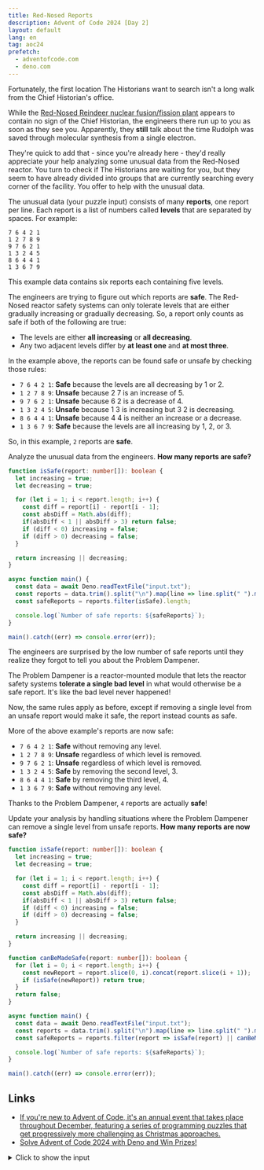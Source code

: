 ```yaml
---
title: Red-Nosed Reports
description: Advent of Code 2024 [Day 2]
layout: default
lang: en
tag: aoc24
prefetch:
  - adventofcode.com
  - deno.com
---
```


Fortunately, the first location The Historians want to search isn't a long walk from the Chief Historian's office.

While the [Red-Nosed Reindeer nuclear fusion/fission plant](https://adventofcode.com/2015/day/19) appears to contain no sign of the Chief Historian, the engineers there run up to you as soon as they see you. Apparently, they **still** talk about the time Rudolph was saved through molecular synthesis from a single electron.

They're quick to add that - since you're already here - they'd really appreciate your help analyzing some unusual data from the Red-Nosed reactor. You turn to check if The Historians are waiting for you, but they seem to have already divided into groups that are currently searching every corner of the facility. You offer to help with the unusual data.

The unusual data (your puzzle input) consists of many **reports**, one report per line. Each report is a list of numbers called **levels** that are separated by spaces. For example:

```
7 6 4 2 1
1 2 7 8 9
9 7 6 2 1
1 3 2 4 5
8 6 4 4 1
1 3 6 7 9
```

This example data contains six reports each containing five levels.

The engineers are trying to figure out which reports are **safe**. The Red-Nosed reactor safety systems can only tolerate levels that are either gradually increasing or gradually decreasing. So, a report only counts as safe if both of the following are true:

- The levels are either **all increasing** or **all decreasing**.
- Any two adjacent levels differ by **at least one** and **at most three**.

In the example above, the reports can be found safe or unsafe by checking those rules:

- `7 6 4 2 1`: **Safe** because the levels are all decreasing by 1 or 2.
- `1 2 7 8 9`: **Unsafe** because 2 7 is an increase of 5.
- `9 7 6 2 1`: **Unsafe** because 6 2 is a decrease of 4.
- `1 3 2 4 5`: **Unsafe** because 1 3 is increasing but 3 2 is decreasing.
- `8 6 4 4 1`: **Unsafe** because 4 4 is neither an increase or a decrease.
- `1 3 6 7 9`: **Safe** because the levels are all increasing by 1, 2, or 3.

So, in this example, `2` reports are **safe**.

Analyze the unusual data from the engineers. **How many reports are safe?**

```ts
function isSafe(report: number[]): boolean {
  let increasing = true;
  let decreasing = true;

  for (let i = 1; i < report.length; i++) {
    const diff = report[i] - report[i - 1];
    const absDiff = Math.abs(diff);
    if(absDiff < 1 || absDiff > 3) return false;
    if (diff < 0) increasing = false;
    if (diff > 0) decreasing = false;
  }

  return increasing || decreasing;
}

async function main() {
  const data = await Deno.readTextFile("input.txt");
  const reports = data.trim().split("\n").map(line => line.split(" ").map(Number));
  const safeReports = reports.filter(isSafe).length;

  console.log(`Number of safe reports: ${safeReports}`);
}

main().catch((err) => console.error(err));
```

The engineers are surprised by the low number of safe reports until they realize they forgot to tell you about the Problem Dampener.

The Problem Dampener is a reactor-mounted module that lets the reactor safety systems **tolerate a single bad level** in what would otherwise be a safe report. It's like the bad level never happened!

Now, the same rules apply as before, except if removing a single level from an unsafe report would make it safe, the report instead counts as safe.

More of the above example's reports are now safe:

- `7 6 4 2 1`: **Safe** without removing any level.
- `1 2 7 8 9`: **Unsafe** regardless of which level is removed.
- `9 7 6 2 1`: **Unsafe** regardless of which level is removed.
- `1 3 2 4 5`: **Safe** by removing the second level, 3.
- `8 6 4 4 1`: **Safe** by removing the third level, 4.
- `1 3 6 7 9`: **Safe** without removing any level.

Thanks to the Problem Dampener, `4` reports are actually **safe**!

Update your analysis by handling situations where the Problem Dampener can remove a single level from unsafe reports. **How many reports are now safe?**

```ts
function isSafe(report: number[]): boolean {
  let increasing = true;
  let decreasing = true;

  for (let i = 1; i < report.length; i++) {
    const diff = report[i] - report[i - 1];
    const absDiff = Math.abs(diff);
    if(absDiff < 1 || absDiff > 3) return false;
    if (diff < 0) increasing = false;
    if (diff > 0) decreasing = false;
  }

  return increasing || decreasing;
}

function canBeMadeSafe(report: number[]): boolean {
  for (let i = 0; i < report.length; i++) {
    const newReport = report.slice(0, i).concat(report.slice(i + 1));
    if (isSafe(newReport)) return true;
  }
  return false;
}

async function main() {
  const data = await Deno.readTextFile("input.txt");
  const reports = data.trim().split("\n").map(line => line.split(" ").map(Number));
  const safeReports = reports.filter(report => isSafe(report) || canBeMadeSafe(report)).length;

  console.log(`Number of safe reports: ${safeReports}`);
}

main().catch((err) => console.error(err));
```

## Links

- [If you're new to Advent of Code, it's an annual event that takes place throughout December, featuring a series of programming puzzles that get progressively more challenging as Christmas approaches.](https://adventofcode.com/2024/day/2)
- [Solve Advent of Code 2024 with Deno and Win Prizes!](https://deno.com/blog/advent-of-code-2024)

<details>
	<summary>Click to show the input</summary>
	<pre>
35 37 38 41 43 41
64 66 69 71 72 72
45 47 50 51 52 53 55 59
16 18 19 20 23 29
36 39 41 43 44 41 44
42 45 46 44 42
82 85 86 87 88 86 86
42 45 46 45 47 51
57 60 62 65 63 65 70
88 90 90 93 95 97
54 56 58 59 60 60 62 61
64 66 68 68 70 73 73
5 8 11 11 15
82 84 84 87 89 91 97
62 65 69 71 73
46 48 50 51 55 58 59 57
10 11 15 18 18
26 28 31 34 38 41 45
40 41 42 45 47 51 53 60
19 22 25 30 32
77 78 84 85 88 85
25 27 32 33 34 37 37
77 79 84 87 89 91 92 96
10 12 18 19 25
52 51 54 57 59 62 64
65 62 65 66 63
71 69 71 72 73 75 76 76
70 69 71 72 73 75 79
9 7 10 11 12 17
18 15 18 19 17 20
24 22 23 26 29 30 29 26
94 91 89 90 91 91
18 15 16 15 16 20
72 69 67 68 73
66 63 64 66 66 67 70
78 76 76 77 79 76
59 56 57 57 58 61 61
10 9 12 14 17 17 21
3 2 5 7 8 8 9 16
78 76 79 81 85 87
31 29 30 32 35 36 40 39
75 73 75 77 80 84 84
65 63 65 69 70 74
75 73 74 75 79 80 81 88
55 52 53 55 61 62
68 65 66 69 75 74
6 5 8 15 15
70 68 69 72 79 81 85
11 9 12 19 20 27
33 33 35 37 39
88 88 89 92 93 94 96 95
69 69 72 74 77 78 78
1 1 2 3 7
58 58 61 64 66 69 70 76
9 9 11 13 14 16 14 15
40 40 42 44 43 46 44
26 26 24 26 26
74 74 77 79 80 81 78 82
72 72 74 72 75 78 80 86
45 45 47 47 48
48 48 51 52 53 53 52
86 86 87 90 90 91 93 93
64 64 66 68 70 70 74
46 46 46 47 48 50 57
39 39 41 45 47 48 49
2 2 5 9 10 8
36 36 37 41 42 45 48 48
8 8 11 14 17 20 24 28
13 13 14 18 24
50 50 51 54 61 63
54 54 55 58 60 67 64
19 19 21 27 29 29
10 10 17 19 23
31 31 34 36 37 44 50
34 38 39 40 43 46 47 50
12 16 18 21 24 27 29 26
75 79 82 84 87 87
36 40 41 44 45 47 51
58 62 63 66 69 71 72 79
33 37 35 36 37 38 40
95 99 97 99 96
20 24 26 23 23
81 85 87 90 88 89 91 95
37 41 40 41 43 45 47 54
17 21 21 24 25 27 30 31
9 13 13 15 17 18 15
8 12 13 14 14 14
31 35 36 36 38 42
78 82 82 84 85 88 94
25 29 31 32 35 39 41 43
32 36 40 42 40
22 26 30 33 33
54 58 62 65 69
61 65 69 72 73 80
52 56 63 64 66
76 80 86 89 86
6 10 11 14 19 19
8 12 13 14 15 22 23 27
48 52 53 56 58 65 72
6 13 14 17 20 21
65 71 73 74 77 78 81 80
80 85 88 91 92 95 96 96
79 85 88 89 93
36 41 43 46 47 49 55
54 59 57 58 59
77 84 86 84 85 83
2 9 11 12 9 11 11
82 88 87 90 94
22 27 30 33 35 38 37 43
72 77 79 79 81 83
82 89 92 94 96 96 94
65 72 73 73 73
42 49 52 52 54 57 61
76 81 81 82 83 89
20 25 26 30 31
6 11 12 16 15
20 26 27 31 33 36 36
7 14 17 21 25
37 44 47 50 51 52 56 61
53 58 60 63 69 71 72
40 47 54 55 54
58 65 72 75 77 80 81 81
13 18 20 21 27 31
51 58 59 66 73
64 61 60 59 62
87 84 81 80 78 77 74 74
98 95 93 91 89 87 84 80
42 40 37 35 33 26
77 75 72 70 72 69 67
86 85 84 86 88
68 66 63 66 66
63 60 61 60 59 57 54 50
86 83 84 83 82 79 74
81 80 79 79 77 74
76 75 75 73 72 69 71
20 17 17 15 15
77 76 73 73 69
63 62 61 61 60 55
89 86 82 80 78 75
92 91 90 89 88 84 82 85
87 86 83 80 79 75 75
86 83 81 77 73
79 76 75 73 69 62
88 86 81 80 78
88 86 85 82 77 80
57 55 54 51 49 42 40 40
47 44 41 35 33 31 27
29 26 20 17 16 14 7
49 51 48 45 42 40
62 65 62 59 56 54 55
54 56 54 51 51
83 85 83 80 77 74 70
37 38 37 36 35 28
39 42 39 40 39 38 37
19 21 20 17 16 13 15 18
8 11 9 7 8 8
70 72 70 67 68 64
85 87 84 86 79
25 28 28 26 24 21
58 60 60 59 56 58
71 72 72 69 69
88 89 87 87 85 83 81 77
37 39 36 34 34 28
50 51 49 47 46 42 40
60 61 59 55 52 49 48 50
95 97 94 93 91 87 87
92 93 92 88 87 83
84 86 83 79 78 76 74 69
95 98 92 89 87 85 83
27 29 27 25 20 17 20
44 47 45 39 38 36 36
76 79 73 72 68
94 95 88 85 79
89 89 86 83 81 80 77 76
74 74 71 68 67 65 63 66
70 70 69 68 68
85 85 83 82 78
58 58 57 54 53 47
18 18 20 19 17 14 12 11
49 49 47 44 42 43 44
43 43 41 40 38 35 36 36
25 25 27 26 24 21 17
50 50 53 51 46
92 92 89 89 86 83 81 79
65 65 65 62 65
91 91 91 89 88 88
75 75 75 72 68
77 77 74 71 71 66
29 29 25 24 21 18
52 52 51 47 46 44 45
99 99 95 94 91 90 90
38 38 36 33 31 27 23
41 41 40 36 30
81 81 80 74 73 72 71 68
46 46 44 41 40 34 31 32
55 55 53 51 50 47 41 41
66 66 65 64 59 55
22 22 21 19 17 16 10 4
17 13 10 7 6 4 3
25 21 19 18 15 14 16
38 34 31 28 26 25 25
75 71 68 67 64 62 60 56
83 79 76 73 72 70 69 64
51 47 44 45 42 41
46 42 45 42 45
89 85 84 86 84 81 80 80
23 19 16 14 15 11
61 57 54 57 56 54 49
85 81 81 80 79 77 74
12 8 7 5 3 2 2 5
97 93 90 90 89 89
75 71 70 67 67 64 60
36 32 29 29 28 21
40 36 35 32 29 25 24 22
98 94 90 89 88 85 87
19 15 11 9 6 6
40 36 33 31 27 24 20
78 74 70 68 61
49 45 44 41 36 33
67 63 62 56 53 54
83 79 72 70 67 66 66
30 26 20 17 14 13 9
65 61 55 52 46
91 85 83 81 78 76 75
80 73 70 68 65 62 61 63
35 30 28 25 22 22
50 43 42 39 35
50 44 43 41 36
98 92 95 92 91 90 89
43 37 36 33 30 28 30 32
47 40 38 41 40 39 37 37
48 42 39 37 38 34
49 43 41 40 42 41 35
34 27 26 24 24 22
89 83 81 81 78 80
97 90 88 88 86 86
84 78 76 76 74 73 69
80 75 72 72 70 65
19 14 13 9 8 6 3
81 75 73 69 66 63 65
58 52 48 46 44 44
64 59 58 56 54 52 48 44
56 49 46 44 40 37 30
52 47 41 38 35
80 73 71 70 68 63 64
77 70 63 60 57 57
63 57 51 48 47 45 41
35 28 26 20 18 16 9
79 75 75 73 71 68
96 96 90 87 89
42 37 36 33 35 33
46 50 52 55 57 61 64
28 24 20 19 17 17
33 31 32 35 36 40 42 47
49 46 44 45 48 49 55
14 19 20 20 22 21
19 20 16 13 10 9 6 4
29 25 19 17 10
42 35 31 28 24
73 70 67 67 65 65
39 38 39 40 43 44 51 52
57 59 61 65 67 68 68
87 94 93 94 97 98
91 94 94 93 92
59 66 67 70 73 74 79 86
28 31 28 23 22 18
55 62 65 67 68 71 73 76
29 28 27 24 19 18 16 12
85 89 90 92 90 91 93 97
36 31 28 31 24
85 82 84 87 93 95 99
36 37 34 36 42
62 62 61 54 52 51 50 45
87 89 83 82 80 78 76
22 22 24 22 19 19
29 36 37 38 38 41 43
55 58 56 52 48
38 38 41 43 43 43
63 61 59 56 53 52 49 42
56 63 67 70 73 75 75
67 63 61 59 56 53 49 47
76 77 79 81 82 87
62 58 56 55 56 55 52 52
62 62 63 66 70
52 51 55 56 59 60
86 79 78 73 71
79 79 75 73 70 69
38 39 40 38 38
62 66 67 70 73 75 79
36 30 29 27 22 20 19 14
86 86 86 88 90 96
28 28 25 23 20 20
31 37 41 43 45 49
88 87 84 86 87 89 89
82 82 81 78 78 76 77
43 41 46 49 52 55 56 56
62 64 66 70 71 74 75 74
69 76 73 75 76 78 78
94 88 85 82 82 79 79
37 30 28 27 21
11 11 9 7 2
31 27 26 23 22 22 19 21
52 48 46 45 47 45 43
59 53 51 47 44 41 39 41
66 64 67 69 71 73 73
68 68 71 72 73 74 72 71
64 57 60 57 56 57
55 61 64 65 72 75 77 78
30 29 29 27 30
45 45 47 49 52 56 60
56 62 63 66 72 76
36 43 45 45 45
83 87 88 91 94 95 96 97
33 26 25 22 18
81 78 75 73 71 68 71 65
27 25 28 29 32 35 34
59 59 57 57 56
84 84 87 88 93 94 94
49 52 52 55 61
87 90 88 82 80 77 74 74
4 9 10 11 11 18
82 86 87 89 91 94 97 94
88 84 87 86 82
12 9 9 12 13 16 18 16
51 47 44 41 39 36 34
34 34 39 41 44 46 50
22 22 20 20 19 18 17 17
76 78 76 73 70 69 65
7 8 9 12 12
21 23 24 25 27 26 29 28
37 36 32 30 29 28 28
83 80 79 76 70 68 68
13 17 17 20 17
23 23 20 17 16 11 9 5
26 26 30 32 35 38 38
32 31 30 29 27 24 24
30 34 40 43 47
62 68 68 69 71 72 76
60 57 57 59 60 63
24 20 19 19 18 14
42 39 36 35 38
64 68 69 73 71
42 35 34 32 31 28 27 24
53 55 54 51 50 48 41
66 66 62 60 60
78 82 79 81 79
53 53 52 51 50 49 50 51
11 9 12 15 19
45 49 51 52 53 57 64
17 20 24 25 26
74 77 75 73 72 67 62
81 80 74 72 70 68 66
88 87 90 90 90
45 42 40 33 30 24
54 61 64 62 65 66 69 75
35 39 39 40 42 44
85 90 92 94 97 95 98 96
48 47 44 43 42 45 44 47
30 33 35 37 36
84 84 83 80 78 72 72
3 5 6 7 10 10 14
80 79 82 79 76 74 70
28 34 38 41 47
66 61 58 60 56
94 90 89 86 83 77 76 76
86 84 86 87 91 91
80 83 80 73 70 69 71
77 76 78 80 77 79 82 86
62 57 56 51 53
67 70 71 73 75 77 83 83
28 22 15 13 11 7
50 50 52 53 56 53 56
32 32 29 25 18
16 17 16 15 11 11
34 35 32 31 34 33 33
64 62 60 59 57 55 55 48
29 30 28 27 25 23 21
14 11 14 20 26
4 7 11 12 13 14 17 22
94 96 93 89 88 85 80
79 79 80 83 83 87
48 47 48 51 52 53 55
45 50 51 52 54 52
1 1 4 5 7 10 8
41 43 41 39 39 34
54 56 60 62 66
87 83 81 78 76 73 70 73
84 78 76 74 70 70
71 70 76 78 79 80 81 80
36 39 36 37 36 34 31 29
67 71 74 75 72 73
68 68 66 63 59
39 35 33 32 29 29
35 36 38 40 43 41 43 47
34 34 32 30 32
49 52 50 53 51 46
89 86 86 88 94
35 37 35 33 32 29 27 29
16 15 13 15 16 14
14 14 16 16 19 20
41 37 35 31 27
9 13 16 19 21 21 23 23
95 95 91 89 86 84 82 83
11 14 21 24 25
30 30 24 22 19 16 13
36 40 42 47 52
52 56 58 65 65
47 42 40 37 34 36 36
78 78 80 82 83 82 86
62 62 58 55 51
87 80 77 77 75 73 67
90 86 84 81 80 79 74 71
98 96 96 95 93
11 12 15 20 23 26 30
97 90 90 89 87 85
20 20 22 20 27
78 80 81 81 83 83
96 92 93 90 87 86 80
71 70 71 73 75 79 77
38 38 39 40 43 44 45 51
74 67 61 58 55 53 53
31 38 41 42 43 45 52
19 19 17 19 17 11
81 83 81 78 76 76
93 89 87 85 85 84 84
13 13 12 10 12 11
40 36 34 32 25
10 14 18 19 23
33 38 35 38 41 42 46
62 58 52 49 45
9 13 14 11 12 12
82 83 84 85 90 96
74 70 68 66 65 63 59
31 38 42 43 46
43 47 51 54 55 55
48 48 52 54 55 53
29 29 30 36 39 45
20 20 21 23 26 27 27
24 31 34 36 39 41 45 44
84 83 87 88 92
45 44 39 37 35 33 32 33
28 21 19 19 21
24 20 19 15 17
93 92 89 88 85 84 83 79
32 32 32 30 27 26 22
21 21 21 22 21
19 16 12 11 6
32 36 36 38 45
92 92 90 88 88 81
88 85 82 78 74
67 70 68 65 65 63 64
18 24 29 32 31
55 48 45 42 40 38 37 37
22 23 24 25 27 27 28 30
2 6 9 11 13 10 15
65 67 69 72 75 80 78
60 60 62 66 73
61 61 62 61 61
6 9 12 10 7 3
83 81 83 81 81
98 95 98 95 92 89 87
82 85 87 89 90 94
64 68 69 70 73 75 77 83
68 64 63 61 59 55 52 46
67 71 73 76 76
64 63 59 58 61
81 80 78 76 75 71 70
38 45 48 49 52 53 54 54
31 32 30 33 34 37
48 48 50 47 44 43 42 38
24 20 18 15 15 12 7
52 47 46 46 43 41 37
57 61 68 70 67
38 40 38 37 37 37
60 53 51 50 48 44 42 40
69 67 64 64 63 59
59 58 57 55 52
29 30 32 33 35 38
41 42 44 46 47
54 57 58 59 60 62 65 66
26 27 28 31 33 34 36 37
34 31 30 29 28 27
29 30 32 34 37
52 53 55 58 61 64 65 67
31 32 35 36 37 38 39
85 82 80 79 76
56 54 52 51 50 49
16 15 13 10 7 6
2 4 6 7 8 11
67 70 72 73 76 79 81 83
27 24 23 22 20 18 15
8 10 12 13 14 16
23 22 20 17 14 11 8 5
50 49 48 46 45 44 41
37 35 33 31 30 27 25 23
19 17 16 14 13 10 8 7
78 75 74 72 69 67 65
10 11 14 15 18 19 21 23
55 53 51 48 46
71 74 75 78 81 83 84 86
21 24 27 30 31
46 49 50 51 53 54 55 58
19 18 15 14 12 10
13 14 17 20 21
63 62 60 59 56 54 52 49
73 76 78 79 82 84 85 87
54 51 50 47 45 42
57 55 52 50 47 44 41
34 32 29 26 23 21 18 15
89 88 85 84 81 78
55 58 61 64 66 68 71
67 69 72 74 77
32 29 28 25 23 20 19 16
29 30 31 33 34 37 39 41
70 67 65 62 59
66 64 62 59 58
84 86 89 91 92 93
69 71 74 77 78 79 81 83
31 28 26 25 24 22 19 17
96 95 94 91 90 88
82 85 87 88 89 92 94
30 28 27 25 23 22 20
68 65 62 60 58 57 56 53
52 53 55 57 58 60
38 35 34 31 29 28 25
40 38 36 35 34 33 31
31 32 34 37 38 40 41
35 37 40 42 44 46
45 43 40 39 38 37
46 48 51 53 55 56 59 60
26 27 29 32 34 37 40
90 91 93 96 99
78 79 80 83 84
24 25 27 28 30 33 36
97 94 93 90 89 88
58 60 61 64 66 67
82 81 80 77 74 72 69 68
82 83 84 87 90
72 73 76 78 81 84 85
25 26 28 30 33 36 38 39
87 86 83 80 79 76 73
23 24 27 29 30 31 32
60 62 65 67 70 71 72
54 56 58 61 63
45 43 40 37 35 32 31 30
41 42 43 44 46
31 34 37 40 43 45
66 68 69 72 75
78 80 83 86 89 92 94 95
86 84 82 79 78 76
94 93 92 91 88 85 82 80
18 16 14 12 11
71 69 66 64 62 60 59
88 91 92 93 96
54 57 58 61 63 64 67 69
96 95 94 92 91 90 87
28 25 23 20 18 17 14 12
88 91 92 94 97
51 54 56 58 60 63 66 68
26 27 30 32 35
70 71 73 76 77 78
14 12 10 7 4 2
4 7 9 11 13 16
64 63 62 61 58
26 29 32 33 35 37 40
81 84 87 89 90
29 30 31 33 36
31 29 26 23 20
91 90 88 87 84 83 80 79
31 33 34 37 39 41 42
73 71 70 67 64 63 61 58
90 88 85 84 82 81 80 79
14 11 10 9 8 7 4
50 52 55 58 61 62
39 36 33 32 30
84 87 88 89 90 93
20 22 23 24 27 28
94 91 88 86 83 80
21 23 25 28 29 32 33
27 26 23 21 20
70 71 73 75 76 79 82
24 27 28 29 30
11 13 15 17 19 21 22
58 57 56 53 50 49
73 74 76 78 79 80 82 85
49 48 46 45 43
25 28 29 31 33 34
79 77 74 72 70 68
78 76 74 72 69 67 66
86 84 83 80 78
69 67 66 65 64 63 62 59
26 24 22 20 18 15
63 66 67 69 71 73 76
45 44 41 40 38
92 91 90 88 87
16 17 20 21 22 23
12 14 15 16 19
76 79 82 83 86
28 26 25 23 20 19 17 15
47 46 44 43 40 39
97 94 93 90 89 88 85 83
8 11 13 16 17
4 6 9 12 15 18
72 69 68 66 63 62 60 57
67 68 69 71 73 74
36 35 33 32 30
59 56 55 52 51 50
8 11 14 15 17
57 60 63 65 67 70 73 75
72 75 76 78 79 81 84 85
9 11 14 15 18 20
71 72 73 75 77 78 79 81
60 59 58 55 54 51 49
46 44 42 40 39 36
70 71 72 73 75 76
70 69 66 64 62 61
63 66 67 70 73 74 75
22 25 28 29 31 34 35
97 94 91 90 87 85 84 83
95 93 90 89 86 85 84 83
92 89 87 86 85 83 81
75 72 70 68 67
85 82 81 79 76
34 36 38 39 40 41 42 44
29 27 24 22 21
36 35 33 30 28 26 23
63 64 67 68 70 73
76 78 81 84 86
35 33 32 30 27
31 28 27 24 22 19
46 43 42 39 37 34 31 29
71 72 75 78 79 80 83
4 5 6 7 9 10
66 67 70 71 73 74 77 80
75 74 72 71 68
84 82 81 79 78 77 75 72
34 33 32 30 29
47 48 51 54 56 59 60 63
93 90 87 86 84 83
24 25 27 30 32 35 37
75 77 80 81 83 85 87
82 79 77 75 72 70
74 75 78 80 81 84 86 88
82 79 78 77 76 73 71 68
69 66 64 63 60 57 56 54
21 18 16 13 11
38 39 42 44 45 47 49 52
73 74 76 78 81 82
12 15 18 19 20 23 25 27
30 33 35 36 39 40
79 81 82 85 86 87 89 90
15 16 18 21 24
34 35 37 39 42 43
10 11 14 15 18
35 37 38 40 43 46 47
50 53 55 57 59 61 62 64
90 92 93 94 96
2 4 6 7 9
22 21 18 16 15 13 10 8
1 2 4 7 10 13 14 17
25 23 21 19 16 14 11 10
36 33 32 31 28 26
57 60 63 65 66 69 71
35 36 38 39 41 43 44
13 14 16 17 18 20
33 30 29 27 24 23 21
48 45 44 42 41 39
97 95 92 91 88 85
83 80 79 76 73
73 71 69 67 64 61 58 56
78 79 82 85 86 87 90
12 14 17 19 21 22 23 25
25 26 29 31 32 33 36 38
29 26 25 24 23 22 20
48 46 44 41 38 35 33 32
74 73 72 71 70 67 64
90 89 86 83 82 81 79 76
30 32 33 36 39 40 41 43
12 14 16 18 21 22 23 25
21 19 18 16 15
41 42 43 44 45 48 50 53
25 27 30 31 34
29 31 34 35 36 39 40 43
78 75 74 73 70 67
85 84 82 81 80 79
77 76 75 73 72 69 66 65
22 24 26 27 30 33 35 37
11 12 14 17 20 22 23
78 79 81 82 84
62 65 68 69 71 74
30 31 34 37 39 42 43 46
22 23 25 28 31 32 35 36
2 4 6 7 8
14 11 8 7 6 5 4 1
44 45 48 49 51 54
37 38 39 42 45 46
98 96 94 93 90 87
51 52 54 56 57 58
13 14 15 18 20 22
49 46 45 44 43
60 61 62 63 64 67
90 87 84 82 81
62 60 59 58 55 53 50
92 91 89 87 85 82
66 64 63 60 58 55 54 53
84 86 88 90 93 94 96
23 24 25 27 28 30 32 35
55 58 59 61 62 63 64 65
52 53 54 56 57 58 61
84 83 81 80 78 75
29 27 24 21 20 19 17
45 46 47 49 50 51 53 54
34 36 38 40 41 42 44
74 76 78 81 84 85 87
6 7 10 13 14 17 20 21
37 35 32 31 29
77 79 80 83 86 87
84 83 81 79 76 75
31 32 33 35 36 39
47 50 51 53 55 57 60
6 9 10 11 14 16 18
22 23 26 28 29 30 33 35
95 93 92 89 88 86
30 33 34 36 37 39 41
59 56 54 52 51 49 46 44
49 50 53 56 57 58
10 12 13 14 17
77 78 81 83 85 87 90 93
89 88 85 83 81
97 96 94 93 92 91 90 88
40 42 43 45 48 49
96 93 90 87 84
46 49 52 53 54 55 57
70 67 65 64 63
60 58 55 54 53 51 49
78 80 83 86 89 91 93
42 39 37 35 32 31 30
69 71 74 77 79
46 48 50 52 54
1 2 4 5 8 10
15 12 11 9 7
70 72 75 76 79 82 85
66 67 70 72 74 75
3 6 8 10 13 16
5 8 11 13 15 18
83 82 81 78 76 75
22 21 18 16 14 11
86 83 82 81 80 78 77 76
99 98 95 92 90 88 86 84
69 67 65 64 63
14 15 18 21 23 25 27
77 78 80 81 84 86 87
97 94 91 88 85 84 82 81
7 8 9 10 11
42 43 44 46 48 51
97 95 92 91 90 87
81 82 83 84 86 87 89 92
69 70 71 74 77 80 82 83
68 70 73 76 79
29 26 23 22 20 17
4 6 8 11 13 14
36 38 39 40 41 42
4 5 7 9 11 14 17 20
35 33 30 28 27 24 21
59 61 62 63 65 68 70
5 8 11 13 14 15 18
56 58 59 62 65 67 70
65 66 69 70 71 74 75
15 17 18 19 22 23
46 45 43 42 39 37 34 31
65 62 60 59 58
29 26 23 21 19 18
65 63 62 60 58 56 53
16 13 11 8 5 2 1
75 73 71 70 69
89 86 84 82 81 79 78 76
85 83 82 81 80 79 78 77
95 92 90 89 87 85 82
56 59 61 64 66 69
84 85 87 90 91
10 11 13 15 18 19
67 65 63 60 58 56 55
82 85 86 89 91 92
80 79 78 75 72
54 51 49 46 45 43
81 79 76 75 74 71 70 67
58 60 62 63 66 69
85 84 83 81 78 77 75
59 61 63 66 68
38 36 34 31 30
59 62 65 66 68
70 69 67 66 65 64 62 60
31 29 28 25 24 21 19 16
49 46 44 43 40 39 38
20 18 17 16 14 11 9
80 78 75 73 72 70 67
71 70 69 68 66 65 63 61
49 52 54 57 59 60 61
38 41 43 46 47 50
44 41 39 37 34 33
80 79 76 75 74
20 23 26 29 31 32 33 36
76 78 79 82 84
29 27 26 23 21
22 25 28 31 32 33
30 28 26 23 21
10 12 15 18 19 22
57 59 62 64 65 67 68
85 82 80 77 76 73 71 68
29 28 26 24 21 18 17
11 12 15 16 17 20
53 52 49 46 45 42
64 65 67 70 72 74 77 78
4 5 8 11 14
43 44 45 46 47 50 52 55
88 89 92 95 96 99
1 3 6 9 10 13
44 43 41 38 36
72 69 66 63 61 58
69 70 73 76 79 81
85 87 89 90 93 96
64 62 60 57 56 53 51 50
75 77 79 81 83 85
6 8 9 11 12
57 58 61 62 64 67
14 13 10 7 6 4 1
66 69 71 72 75 76
22 20 19 16 14
57 54 53 50 47 46 43 40
18 16 15 14 12 9 8
80 79 76 75 72 69 66 63
9 10 11 12 15 16 17
27 28 31 33 36 39
37 36 33 32 31 30 27
71 69 67 64 61 58 55
46 45 44 41 39 36
21 18 15 13 10
38 36 33 31 30 27 26 24
11 13 16 17 19 21 24 27
21 24 26 29 30 33
94 92 89 88 85 84 81 79
13 15 16 17 18
58 59 61 63 66
23 25 27 29 32 35 36
56 59 61 63 66 69 71 74
84 85 88 89 92 95
78 81 84 87 90 91 93
26 25 22 21 19 16
44 41 38 37 36 33
80 79 78 76 74 72 70 68
27 29 30 32 35 36
75 73 72 70 67 64 61 60
59 61 64 66 69 72 73
39 38 36 34 31 30 27 25
3 4 5 7 10 11
73 75 76 77 80 81
58 60 62 65 68 69
76 79 80 83 86 89 90 91
12 9 6 3 2 1
52 53 54 56 59 61 62 64
72 73 74 77 79
75 72 71 70 69 66 63
48 46 45 44 43 42 39
70 71 73 74 76 79 81 84
90 93 96 98 99
45 46 47 50 53 55 58 61
65 68 69 72 73 75 78 81
47 46 43 40 37 34
13 12 9 8 6 5 4 1
80 77 75 73 72 69 67 66
40 42 44 46 47 50
64 67 68 69 72 73 74 76
1 3 6 8 9 11
24 21 20 18 17
53 56 58 60 62 65
77 78 80 83 85 87
8 10 13 16 19 21 23
30 28 26 24 22
27 25 22 19 18 17
79 76 73 71 69 68 65 62
79 76 74 72 70
72 71 68 66 63 62 61 59
51 53 54 55 57 60 61 64
82 85 86 87 90 91 93 95
32 31 28 26 24 23 22
80 77 74 71 68
63 60 59 56 53
97 96 93 91 88 87
19 17 14 11 9
36 38 41 43 46 49 51 52
53 56 59 62 63 65 66
78 81 83 85 88 89 92 94
11 12 13 16 17
34 37 38 39 42
51 48 45 44 41 40
37 35 34 32 30 29 28 26
79 76 75 73 71 69 67 65
74 71 68 66 63 62 60
87 88 89 90 93 95
33 30 29 26 25 23 22 19
27 26 24 22 19 17 15 13
39 38 37 36 35 33 32
52 49 46 43 42 40 37
33 36 39 41 43 46
29 28 27 26 24 21
66 68 70 71 72 73
38 37 34 33 31
90 89 88 86 84 81 80 78
23 25 27 30 31 33
49 47 44 42 41 38 37
88 85 84 81 78
42 44 45 46 47 49 51
35 37 38 40 41 42 45
94 95 96 97 98
39 36 33 32 29 26
58 60 61 63 64
52 51 49 47 45
23 22 21 19 16 15 13 11
4 5 6 8 9 11 12 15
6 7 9 11 14 16 19 21
30 33 34 35 36
16 19 21 22 24 25 27
64 65 68 71 73 74 76 78
68 66 64 62 59 58 56 54
56 53 51 48 45 44 41 39
17 15 12 11 9 6
53 54 56 57 60 62
21 19 16 15 14 13 10 9
12 11 8 6 4 2
94 92 89 88 86 84 83 82
18 20 23 24 25
39 41 44 47 49 52 55 58
83 82 79 77 74 73 72 69
81 82 83 84 85 87 90
53 54 55 57 58
33 30 27 25 24 22 19
87 88 90 93 94 95 98
77 76 73 72 71 68 65 63
93 92 89 88 87 86
67 64 63 60 58 55
93 91 90 88 86 84
80 82 83 86 88 91 94 97
19 22 25 27 28 31
66 69 70 71 74 76
86 84 81 79 76 74 72 69
21 22 25 27 28
64 67 70 71 72 73
45 42 39 36 35
80 81 84 85 87 90 92 94
41 40 37 34 32 30 29 26
25 22 19 16 13 11 10 7
7 9 12 14 15
51 54 57 59 62 64 67
28 29 31 32 35 36 39
70 73 75 78 80 81 83
88 90 91 93 94 96
58 57 55 52 51 49
31 30 27 24 22 19
43 44 45 47 49 51
84 82 81 79 76 74
58 57 54 52 49 46 45
45 46 48 49 52
16 18 21 23 26 27
24 26 27 29 32 34 35
64 66 68 69 70 72 75 78
28 27 24 23 21 18 16
63 66 67 68 71 73 75
99 96 93 92 89
19 21 23 25 26 27 30 33
40 42 45 47 50 53
61 64 65 66 67
61 58 56 54 52 49
82 83 85 88 89
49 46 45 43 42 41 39
65 66 67 69 72 74 75
92 93 94 96 97
38 39 42 45 47 48 50
49 46 43 42 40
51 50 48 45 42 40 39
66 64 62 60 57 54 51
66 65 63 62 60 58 55
76 78 80 83 86 88
69 70 72 74 75 76
70 72 74 75 76 79
96 95 93 90 87 85 83 81
95 94 91 89 87 84 82
13 15 16 19 20 23
14 16 19 20 23 26
13 10 7 6 5 3
58 57 56 53 52 50
16 14 12 9 7 6 3
74 71 70 69 67 64 62 61
75 72 69 67 66
80 77 76 74 72 71 70 67
79 82 85 88 89 91 93 95
42 41 39 36 34 33 32
10 12 13 16 17
14 12 10 7 5 3
47 49 50 52 53 54 57 59
28 29 32 33 34
	</pre>
</details>
